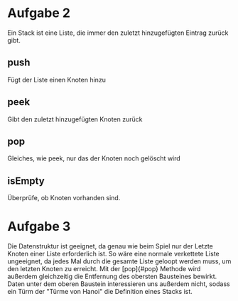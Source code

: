 # Aufgabe 2

Ein Stack ist eine Liste, die immer den zuletzt hinzugefügten Eintrag zurück gibt.

## push

Fügt der Liste einen Knoten hinzu

## peek

Gibt den zuletzt hinzugefügten Knoten zurück

## pop

Gleiches, wie peek, nur das der Knoten noch gelöscht wird

## isEmpty

Überprüfe, ob Knoten vorhanden sind.

# Aufgabe 3

Die Datenstruktur ist geeignet, da genau wie beim Spiel nur der Letzte Knoten einer Liste
erforderlich ist. So wäre eine normale verkettete Liste ungeeignet, da jedes Mal durch die
gesamte Liste geloopt werden muss, um den letzten Knoten zu erreicht.
Mit der [pop]{#pop} Methode wird außerdem gleichzeitig die Entfernung des obersten
Bausteines bewirkt. Daten unter dem oberen Baustein interessieren uns außerdem nicht,
sodass ein Türm der "Türme von Hanoi" die Definition eines Stacks ist.
